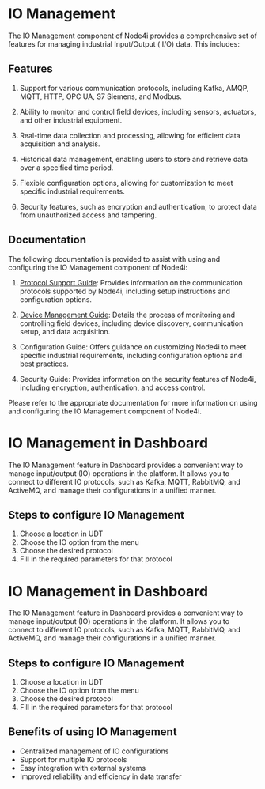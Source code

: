 # IO Management

The IO Management component of Node4i provides a comprehensive set of features for managing industrial Input/Output (
I/O) data. This includes:

## Features

1. Support for various communication protocols, including Kafka, AMQP, MQTT, HTTP, OPC UA, S7 Siemens, and Modbus.

2. Ability to monitor and control field devices, including sensors, actuators, and other industrial equipment.

3. Real-time data collection and processing, allowing for efficient data acquisition and analysis.

4. Historical data management, enabling users to store and retrieve data over a specified time period.

5. Flexible configuration options, allowing for customization to meet specific industrial requirements.

6. Security features, such as encryption and authentication, to protect data from unauthorized access and tampering.

## Documentation

The following documentation is provided to assist with using and configuring the IO Management component of Node4i:

1. [Protocol Support Guide](./Protocol-Support.md): Provides information on the communication protocols supported by
   Node4i, including setup instructions and configuration options.

2. [Device Management Guide](./Device-Management.md): Details the process of monitoring and controlling field devices,
   including device discovery, communication setup, and data acquisition.

3. Configuration Guide: Offers guidance on customizing Node4i to meet specific industrial requirements, including
   configuration options and best practices.

4. Security Guide: Provides information on the security features of Node4i, including encryption, authentication, and
   access control.

Please refer to the appropriate documentation for more information on using and configuring the IO Management component
of Node4i.

# IO Management in Dashboard

The IO Management feature in Dashboard provides a convenient way to manage input/output (IO) operations in the platform.
It allows you to connect to different IO protocols, such as Kafka, MQTT, RabbitMQ, and ActiveMQ, and manage their
configurations in a unified manner.

## Steps to configure IO Management

1. Choose a location in UDT
2. Choose the IO option from the menu
3. Choose the desired protocol
4. Fill in the required parameters for that protocol

# IO Management in Dashboard

The IO Management feature in Dashboard provides a convenient way to manage input/output (IO) operations in the platform. It allows you to connect to different IO protocols, such as Kafka, MQTT, RabbitMQ, and ActiveMQ, and manage their configurations in a unified manner.

## Steps to configure IO Management
1. Choose a location in UDT
2. Choose the IO option from the menu
3. Choose the desired protocol
4. Fill in the required parameters for that protocol

## Benefits of using IO Management
- Centralized management of IO configurations
- Support for multiple IO protocols
- Easy integration with external systems
- Improved reliability and efficiency in data transfer
